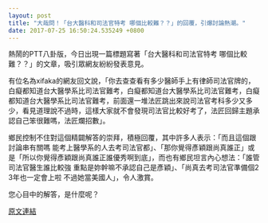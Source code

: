 ```yaml
---
layout: post
title: "大哉問！「台大醫科和司法官特考 哪個比較難？？」的回覆，引爆討論熱潮。"
date: 2017-07-25 16:50:24.535249 +0800
---
```


熱鬧的PTT八卦版，今日出現一篇標題寫著「台大醫科和司法官特考 哪個比較難？？」的文章，吸引眾網友紛紛發表意見。

有位名為xifaka的網友回文說，「你去查查看有多少醫師手上有律師司法官牌的，白癡都知道台大醫學系比司法官難考，白癡都知道台大醫學系比司法官難考，白癡都知道台大醫學系比司法官難考，前面還一堆法匠跳出來說司法官考科多少又多少，看見道理說不過時，這樣大家就不會發現司法官比較好考了，法匠回歸主題承認自己笨很難嗎，法匠爛招數」。

鄉民控制不住對這個精闢解答的崇拜，積極回覆，其中許多人表示：「而且這個跟討論串有關嗎 能考上醫學系的人去考司法官都」、「那你覺得彥穎跟尚真誰正」或是「所以你覺得彥穎跟尚真誰正誰優秀啊到底」，而也有鄉民坦言內心想法：「誰管司法官醫生誰比較強 重點是妳幹嘛不承認自己是彥穎」、「尚真去考司法官準備個2 3年也一定會上啦 不過她當美國人」，令人激賞。

您心目中的解答，是什麼呢？

<a href = "https://www.ptt.cc/bbs/Gossiping/M.1500935182.A.9C2.html">原文連結</a>

